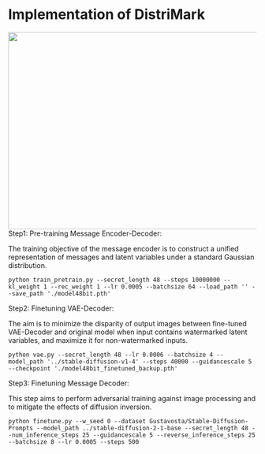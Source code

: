 Implementation of DistriMark
===
<img src="./method.png" type="application/pdf" width="600" height="400" />
Step1: Pre-training Message Encoder-Decoder:

The training objective of the message encoder is to construct a unified representation of messages and latent variables under a standard Gaussian distribution. 

```
python train_pretrain.py --secret_length 48 --steps 10000000 --kl_weight 1 --rec_weight 1 --lr 0.0005 --batchsize 64 --load_path '' --save_path './model48bit.pth'
```
 
Step2: Finetuning VAE-Decoder:

The aim is to minimize the disparity of output images between fine-tuned VAE-Decoder and original model when input contains watermarked latent variables, and maximize it for non-watermarked inputs.

```
python vae.py --secret_length 48 --lr 0.0006 --batchsize 4 --model_path '../stable-diffusion-v1-4' --steps 40000 --guidancescale 5 --checkpoint './model48bit_finetuned_backup.pth'
```

Step3: Finetuning Message Decoder:

This step aims to perform adversarial training against image processing and to mitigate the effects of diffusion inversion.
```
python finetune.py --w_seed 0 --dataset Gustavosta/Stable-Diffusion-Prompts --model_path ../stable-diffusion-2-1-base --secret_length 48 --num_inference_steps 25 --guidancescale 5 --reverse_inference_steps 25 --batchsize 8 --lr 0.0005 --steps 500
```

